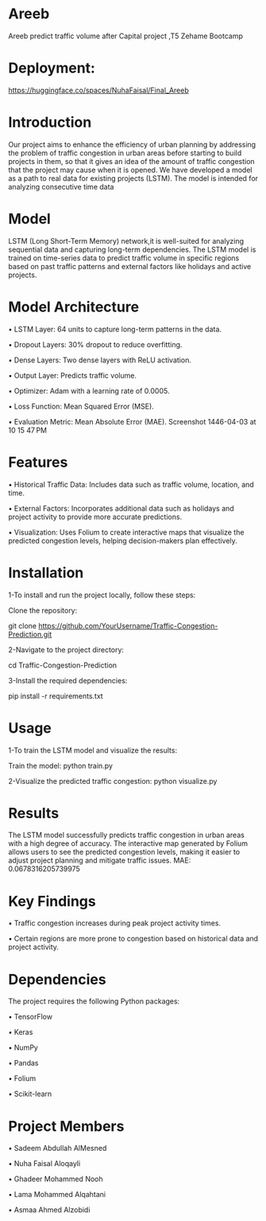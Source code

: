 # Areeb


Areeb
predict traffic volume after Capital project ,T5 Zehame Bootcamp

# Deployment: 
https://huggingface.co/spaces/NuhaFaisal/Final_Areeb

# Introduction
Our project aims to enhance the efficiency of urban planning by addressing the problem of traffic congestion in urban areas before starting to build projects in them, so that it gives an idea of the amount of traffic congestion that the project may cause when it is opened. We have developed a model as a path to real data for existing projects (LSTM). The model is intended for analyzing consecutive time data

# Model
LSTM (Long Short-Term Memory) network,it is well-suited for analyzing sequential data and capturing long-term dependencies. The LSTM model is trained on time-series data to predict traffic volume in specific regions based on past traffic patterns and external factors like holidays and active projects.

# Model Architecture
• LSTM Layer: 64 units to capture long-term patterns in the data.

• Dropout Layers: 30% dropout to reduce overfitting.

• Dense Layers: Two dense layers with ReLU activation.

• Output Layer: Predicts traffic volume.

• Optimizer: Adam with a learning rate of 0.0005.

• Loss Function: Mean Squared Error (MSE).

• Evaluation Metric: Mean Absolute Error (MAE). Screenshot 1446-04-03 at 10 15 47 PM

# Features
• Historical Traffic Data: Includes data such as traffic volume, location, and time.

• External Factors: Incorporates additional data such as holidays and project activity to provide more accurate predictions.

• Visualization: Uses Folium to create interactive maps that visualize the predicted congestion levels, helping decision-makers plan effectively.

# Installation
1-To install and run the project locally, follow these steps:

Clone the repository:

git clone https://github.com/YourUsername/Traffic-Congestion-Prediction.git

2-Navigate to the project directory:

cd Traffic-Congestion-Prediction

3-Install the required dependencies:

pip install -r requirements.txt

# Usage
1-To train the LSTM model and visualize the results:

Train the model: python train.py

2-Visualize the predicted traffic congestion: python visualize.py

# Results
The LSTM model successfully predicts traffic congestion in urban areas with a high degree of accuracy. The interactive map generated by Folium allows users to see the predicted congestion levels, making it easier to adjust project planning and mitigate traffic issues. MAE: 0.0678316205739975

# Key Findings
• Traffic congestion increases during peak project activity times.

• Certain regions are more prone to congestion based on historical data and project activity.

# Dependencies
The project requires the following Python packages:

• TensorFlow

• Keras

• NumPy

• Pandas

• Folium

• Scikit-learn

# Project Members
• Sadeem Abdullah AlMesned

• Nuha Faisal Aloqayli

• Ghadeer Mohammed Nooh

• Lama Mohammed Alqahtani

• Asmaa Ahmed Alzobidi


